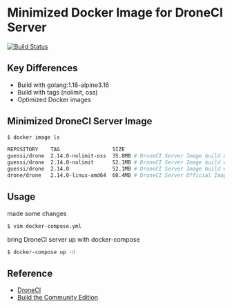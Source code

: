 # Minimized Docker Image for DroneCI Server

[![Build Status](https://cloud.drone.io/api/badges/guessi/drone-server-images/status.svg)](https://cloud.drone.io/guessi/drone-server-images)

## Key Differences

- Build with golang:1.18-alpine3.16
- Build with tags (nolimit, oss)
- Optimized Docker images

## Minimized DroneCI Server Image

```bash
$ docker image ls

REPOSITORY    TAG                 SIZE
guessi/drone  2.14.0-nolimit-oss  35.8MB # DroneCI Server Image build with `--tags "nolimit oss"`
guessi/drone  2.14.0-nolimit      52.1MB # DroneCI Server Image build with `--tags "nolimit"`
guessi/drone  2.14.0              52.1MB # DroneCI Server Image build without `--tags`
drone/drone   2.14.0-linux-amd64  60.4MB # DroneCI Server Official Image
```

## Usage

made some changes

```bash
$ vim docker-compose.yml
```

bring DroneCI server up with docker-compose

```bash
$ docker-compose up -d
```

## Reference

- [DroneCI](https://github.com/harness/drone)
- [Build the Community Edition](https://github.com/harness/drone/blob/master/BUILDING_OSS)
